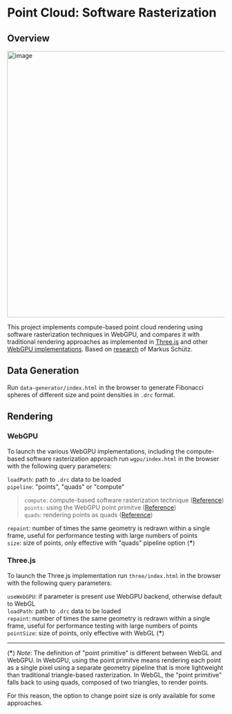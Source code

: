 # Point Cloud: Software Rasterization

## Overview

<img width="617" alt="image" src="https://github.com/user-attachments/assets/e9a2a0ac-b86c-4a8e-8db3-cc48f66dacf4">


This project implements compute-based point cloud rendering using software rasterization techniques in WebGPU, and compares it with traditional rendering approaches as implemented in [Three.js](https://threejs.org/) and other [WebGPU implementations](https://webgpu.github.io/webgpu-samples/?sample=points). Based on [research](https://github.com/m-schuetz/compute_rasterizer?tab=readme-ov-file) of Markus Schütz.

## Data Generation

Run `data-generator/index.html` in the browser to generate Fibonacci spheres of different size and point densities in `.drc` format.

## Rendering

### WebGPU

To launch the various WebGPU implementations, including the compute-based software rasterization approach run `wgpu/index.html` in the browser with the following query parameters:

`loadPath`: path to `.drc` data to be loaded<br>
`pipeline`: "points", "quads" or "compute"<br>
> `compute`: compute-based software rasterization technique ([Reference](https://github.com/m-schuetz/compute_rasterizer?tab=readme-ov-file))<br>
> `points`: using the WebGPU point primitve ([Reference](https://webgpu.github.io/webgpu-samples/?sample=points))<br>
> `quads`: rendering points as quads ([Reference](https://webgpu.github.io/webgpu-samples/?sample=points))<br>

`repaint`: number of times the same geometry is redrawn within a single frame, useful for performance testing with large numbers of points<br>
`size`: size of points, only effective with "quads" pipeline option (**\***)<br>

### Three.js

To launch the Three.js implementation run `three/index.html` in the browser with the following query parameters:

`useWebGPU`: if parameter is present use WebGPU backend, otherwise default to WebGL<br>
`loadPath`: path to `.drc` data to be loaded<br>
`repaint`: number of times the same geometry is redrawn within a single frame, useful for performance testing with large numbers of points<br>
`pointSize`: size of points, only effective with WebGL (**\***)<br>

***
(**\***) *Note*: The definition of "point primitive" is different between WebGL and WebGPU. In WebGPU, using the point primitve means rendering each point as a single pixel using a separate geometry pipeline that is more lightweight than traditional triangle-based rasterization. In WebGL, the "point primitive" falls back to using quads, composed of two triangles, to render points.

For this reason, the option to change point size is only available for some approaches.
